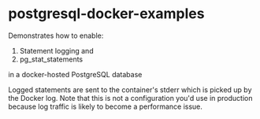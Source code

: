 # postgresql-docker-examples

Demonstrates how to enable:
1. Statement logging and
1. pg_stat_statements

in a docker-hosted PostgreSQL database

Logged statements are sent to the container's stderr which is picked up by the Docker log. Note that this is not a configuration you'd use in production because log traffic is likely to become a performance issue.
